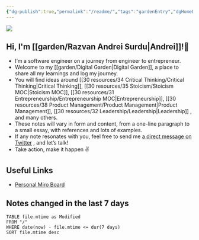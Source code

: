 ```yaml
---
{"dg-publish":true,"permalink":"/readme/","tags":"gardenEntry","dgHomeLink":true,"dgPassFrontmatter":false}
---
```



![](https://i.imgur.com/hRK6jJl.png)

## Hi, I'm [[garden/Razvan Andrei Surdu|Andrei]]!👋

- I’m a software engineer on a journey from engineer to entrepreneur. 
- Welcome to my [[garden/Digital Garden|Digital Garden]], a place to share all my learnings and log my journey.
- You will find ideas around [[30 resources/34 Critical Thinking/Critical Thinking|Critical Thinking]], [[30 resources/35 Stoicism/Stoicism MOC|Stoicism MOC]], [[30 resources/31 Entrepreneurship/Entrepreneurship MOC|Entrepreneurship]], [[30 resources/38 Product Management/Product Management|Product Management]], [[30 resources/32 Leadership/Leadership|Leadership]] , and many others.
- These notes will vary in form and content, from a one-line paragraph to a small essay, with references and lots of examples.
- If any note resonates with you, feel free to send me [a direct message on Twitter](https://twitter.com/messages/compose?recipient_id=25110315) , and let’s talk!
- Take action, make it happen ✌️

## Useful Links
- [Personal Miro Board](https://miro.com/app/board/o9J_lZjzMII=/)

## Notes changed in the last 7 days
```dataview  
TABLE file.mtime as Modified  
FROM "/"  
WHERE date(now) - file.mtime <= dur(7 days)  
SORT file.mtime desc  
```